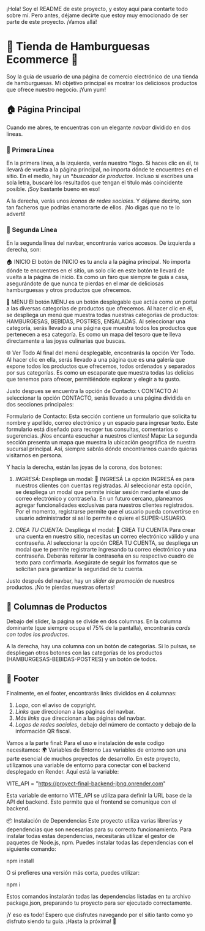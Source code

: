 ¡Hola! Soy el README de este proyecto, y estoy aquí para contarte todo sobre mí. Pero antes, déjame decirte que estoy muy emocionado de ser parte de este proyecto. ¡Vamos allá!

# 🍔 Tienda de Hamburguesas Ecommerce 🍔

Soy la guía de usuario de una página de comercio electrónico de una tienda de hamburguesas. Mi objetivo principal es mostrar los deliciosos productos que ofrece nuestro negocio. ¡Yum yum!

## 🏠 Página Principal

Cuando me abres, te encuentras con un elegante *navbar* dividido en dos líneas.

### 🎩 Primera Línea

En la primera línea, a la izquierda, verás nuestro *logo. Si haces clic en él, te llevará de vuelta a la página principal, no importa dónde te encuentres en el sitio. En el medio, hay un **buscador de productos*. Incluso si escribes una sola letra, buscaré los resultados que tengan el título más coincidente posible. ¡Soy bastante bueno en eso!

A la derecha, verás unos *iconos de redes sociales*. Y déjame decirte, son tan facheros que podrías enamorarte de ellos. ¡No digas que no te lo advertí!

### 👔 Segunda Línea

En la segunda línea del navbar, encontrarás varios accesos. De izquierda a derecha, son:

🏠 INICIO
El botón de INICIO es tu ancla a la página principal. No importa dónde te encuentres en el sitio, un solo clic en este botón te llevará de vuelta a la página de inicio. Es como un faro que siempre te guía a casa, asegurándote de que nunca te pierdas en el mar de deliciosas hamburguesas y otros productos que ofrecemos.

🍔 MENU
El botón MENU es un botón desplegable que actúa como un portal a las diversas categorías de productos que ofrecemos. Al hacer clic en él, se despliega un menú que muestra todas nuestras categorías de productos: HAMBURGESAS, BEBIDAS, POSTRES, ENSALADAS. Al seleccionar una categoría, serás llevado a una página que muestra todos los productos que pertenecen a esa categoría. Es como un mapa del tesoro que te lleva directamente a las joyas culinarias que buscas.

🌐 Ver Todo
Al final del menú desplegable, encontrarás la opción Ver Todo. Al hacer clic en ella, serás llevado a una página que es una galería que expone todos los productos que ofrecemos, todos ordenados y separados por sus categorías. Es como un escaparate que muestra todas las delicias que tenemos para ofrecer, permitiéndote explorar y elegir a tu gusto.

Justo despues se encuentra la opción de Contacto: 
📞 CONTACTO
Al seleccionar la opción CONTACTO, serás llevado a una página dividida en dos secciones principales:

Formulario de Contacto: Esta sección contiene un formulario que solicita tu nombre y apellido, correo electrónico y un espacio para ingresar texto. Este formulario está diseñado para recoger tus consultas, comentarios o sugerencias. ¡Nos encanta escuchar a nuestros clientes!
Mapa: La segunda sección presenta un mapa que muestra la ubicación geográfica de nuestra sucursal principal. Así, siempre sabrás dónde encontrarnos cuando quieras visitarnos en persona.

Y hacia la derecha, están las joyas de la corona, dos botones:

1. *INGRESÁ*: Despliega un modal:
🔑 INGRESÁ
La opción INGRESÁ es para nuestros clientes con cuentas registradas. Al seleccionar esta opción, se despliega un modal que permite iniciar sesión mediante el uso de correo electrónico y contraseña. En un futuro cercano, planeamos agregar funcionalidades exclusivas para nuestros clientes registrados. Por el momento, registrarse permite que el usuario pueda convertirse en usuario administrador si así lo permite o quiere el SUPER-USUARIO.

2. *CREA TU CUENTA*: Despliega el modal:
📝 CREA TU CUENTA
Para crear una cuenta en nuestro sitio, necesitas un correo electrónico válido y una contraseña. Al seleccionar la opción CREA TU CUENTA, se despliega un modal que te permite registrarte ingresando tu correo electrónico y una contraseña. Deberás reiterar la contraseña en su respectivo cuadro de texto para confirmarla. Asegúrate de seguir los formatos que se solicitan para garantizar la seguridad de tu cuenta.

Justo después del navbar, hay un *slider de promoción* de nuestros productos. ¡No te pierdas nuestras ofertas!

## 📑 Columnas de Productos

Debajo del slider, la página se divide en dos columnas. En la columna dominante (que siempre ocupa el 75% de la pantalla), encontrarás *cards con todos los productos*.

A la derecha, hay una columna con un botón de categorías. Si lo pulsas, se despliegan otros botones con las categorías de los productos (HAMBURGESAS-BEBIDAS-POSTRES) y un botón de todos.

## 🦶 Footer

Finalmente, en el footer, encontrarás links divididos en 4 columnas:

1. *Logo*, con el aviso de copyright.
2. *Links* que direccionan a las páginas del navbar.
3. *Más links* que direccionan a las páginas del navbar.
4. *Logos de redes sociales*, debajo del número de contacto y debajo de la información QR fiscal.

Vamos a la parte final:
Para el uso e instalación de este codigo necesitamos: 
🌍 Variables de Entorno
Las variables de entorno son una parte esencial de muchos proyectos de desarrollo. En este proyecto, utilizamos una variable de entorno para conectar con el backend desplegado en Render. Aquí está la variable:

VITE_API = "https://proyect-final-backend-jbnq.onrender.com"

Esta variable de entorno VITE_API se utiliza para definir la URL base de la API del backend. Esto permite que el frontend se comunique con el backend.

📦 Instalación de Dependencias
Este proyecto utiliza varias librerías y dependencias que son necesarias para su correcto funcionamiento. Para instalar todas estas dependencias, necesitarás utilizar el gestor de paquetes de Node.js, npm. Puedes instalar todas las dependencias con el siguiente comando:

npm install

O si prefieres una versión más corta, puedes utilizar:

npm i

Estos comandos instalarán todas las dependencias listadas en tu archivo package.json, preparando tu proyecto para ser ejecutado correctamente.

¡Y eso es todo! Espero que disfrutes navegando por el sitio tanto como yo disfruto siendo tu guía. ¡Hasta la próxima! 🍔
